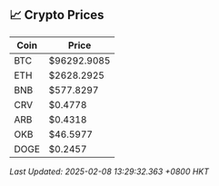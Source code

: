 ## 📈 Crypto Prices

| Coin | Price |
| ---- | ----- |
| BTC | $96292.9085 |
| ETH | $2628.2925 |
| BNB | $577.8297 |
| CRV | $0.4778 |
| ARB | $0.4318 |
| OKB | $46.5977 |
| DOGE | $0.2457 |

_Last Updated: 2025-02-08 13:29:32.363 +0800 HKT_